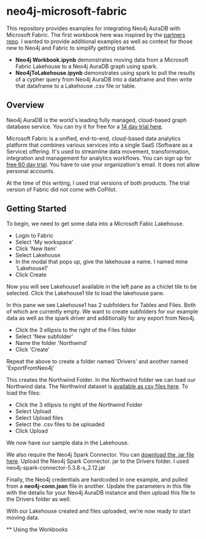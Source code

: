 # neo4j-microsoft-fabric
This repository provides examples for integrating Neo4j AuraDB with Microsoft Fabric.  The first workbook here was inspired by the [partners repo](https://github.com/neo4j-partners/neo4j-microsoft-fabric).  I wanted to provide additional examples as well as context for those new to Neo4j and Fabric to simplify getting started. 

- **Neo4j Workbook.ipynb** demonstrates moving data from a Microsoft Fabric Lakehouse to a Neo4j AuraDB graph using spark.
- **Neo4jToLakehouse.ipynb** demonstrates using spark to pull the results of a cypher query from Neo4j AuraDB into a dataframe and then write that dataframe to a Lakehouse .csv file or table.

## Overview

Neo4j AuraDB is the world's leading fully managed, cloud-based graph database service.  You can try it for free for a [14 day trial here](https://neo4j.com/product/auradb/).

Microsoft Fabric is a unified, end-to-end, cloud-based data analytics platform that combines various services into a single SaaS (Software as a Service) offering. It's used to streamline data movement, transformation, integration and management for analytics workflows. You can sign up for [free 60 day trial](https://www.microsoft.com/en-us/microsoft-fabric). You have to use your organization's email. It does not allow personal accounts.

At the time of this writing, I used trial versions of both products. The trial version of Fabric did not come with CoPilot. 

## Getting Started

To begin, we need to get some data into a Microsoft Fabic Lakehouse.
- Login to Fabric
- Select 'My workspace'
- Click 'New Item'
- Select Lakehouse
- In the modal that pops up, give the lakehouse a name. I named mine 'Lakehouse1'
- Click Create

Now you will see Lakehouse1 available in the left pane as a chiclet tile to be selected. Click the Lakehouse1 tile to load the lakehouse pane.

In this pane we see Lakehouse1 has 2 subfolders for Tables and Files.  Both of which are currently empty.  We want to create subfolders for our example data as well as the spark driver and additionally for any export from Neo4j.

- Click the 3 ellipsis to the right of the Files folder
- Select 'New subfolder'
- Name the folder 'Northwind'
- Click 'Create'

Repeat the above to create a folder named 'Drivers' and another named 'ExportFromNeo4j'

This creates the Northwind Folder.  In the Northwind folder we can load our Northwind data. The Northwind dataset is [available as csv files here](https://github.com/neo4j-graph-examples/northwind/tree/main/import).  To load the files:
- Click the 3 ellipsis to right of the Northwind Folder
- Select Upload
- Select Upload files
- Select the .csv files to be uploaded
- Click Upload

We now have our sample data in the Lakehouse.  

We also require the Neo4j Spark Connector. You can [download the .jar file here](https://github.com/neo4j/neo4j-spark-connector/releases).  Upload the Neo4j Spark Connector. jar to the Drivers folder.  I used neo4j-spark-connector-5.3.8-s_2.12.jar

Finally, the Neo4j credentials are hardcoded in one example, and pulled from a **neo4j-conn.json** file in another.  Update the parameters in this file with the details for your Neo4j AuraDB instance and then upload this file to the Drivers folder as well. 

With our Lakehouse created and files uploaded, we're now ready to start moving data.

** Using the Workbooks

